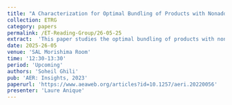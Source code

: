 ```yaml
---
title: "A Characterization for Optimal Bundling of Products with Nonadditive Values"
collection: ETRG
category: papers
permalink: /ET-Reading-Group/26-05-25
extract:  'This paper studies the optimal bundling of products with nonadditive values. Under monotonic preferences and single-peaked profits, I show that a monopolist finds pure bundling optimal if and only if the optimal sales volume for the grand bundle is larger than the optimal sales volume for any smaller bundle. I then detail how my analysis relates to ratio monotonicity results on bundling and describe the implications for nonlinear pricing.'
date: 2025-26-05
venue: 'SAL Morishima Room'
time: '12:30-13:30'
period: 'Upcoming'
authors: 'Soheil Ghili'
pub: 'AER: Insights, 2023'
paperurl: 'https://www.aeaweb.org/articles?id=10.1257/aeri.20220056'
presenter: 'Laure Anique'
---
```

